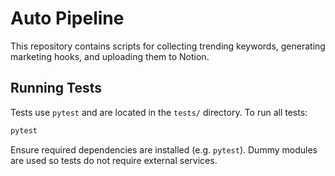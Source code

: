 # Auto Pipeline

This repository contains scripts for collecting trending keywords, generating marketing hooks, and uploading them to Notion.

## Running Tests

Tests use `pytest` and are located in the `tests/` directory. To run all tests:

```bash
pytest
```

Ensure required dependencies are installed (e.g. `pytest`). Dummy modules are used so tests do not require external services.
